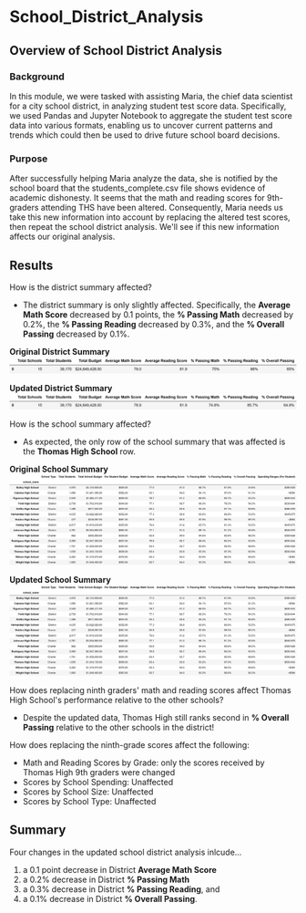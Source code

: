 # School_District_Analysis

## Overview of School District Analysis

### Background
In this module, we were tasked with assisting Maria, the chief data scientist for a city school district, in analyzing student test score data. Specifically, we used Pandas and Jupyter Notebook to aggregate the student test score data into various formats, enabling us to uncover current patterns and trends which could then be used to drive future school board decisions.

### Purpose
After successfully helping Maria analyze the data, she is notified by the school board that the students_complete.csv file shows evidence of academic dishonesty. It seems that the math and reading scores for 9th-graders attending THS have been altered. Consequently, Maria needs us take this new information into account by replacing the altered test scores, then repeat the school district analysis. We'll see if this new information affects our original analysis. 

## Results

How is the district summary affected?

- The district summary is only slightly affected. Specifically, the **Average Math Score** decreased by 0.1 points, the **% Passing Math** decreased by 0.2%, the **% Passing Reading** decreased by 0.3%, and the **% Overall Passing** decreased by 0.1%.

**Original District Summary**
![Original District Summary](https://github.com/dharlerjr/School_District_Analysis/blob/main/Resources/Images/01_Original_District_Summary.png)

**Updated District Summary**
![Original District Summary](https://github.com/dharlerjr/School_District_Analysis/blob/main/Resources/Images/10_Updated_District_Summary.png)

How is the school summary affected?

- As expected, the only row of the school summary that was affected is the **Thomas High School** row.

**Original School Summary**
![Original District Summary](https://github.com/dharlerjr/School_District_Analysis/blob/main/Resources/Images/02_Original_School_Summary.png)

**Updated School Summary**
![Original District Summary](https://github.com/dharlerjr/School_District_Analysis/blob/main/Resources/Images/11_Updated_School_Summary.png)

How does replacing ninth graders' math and reading scores affect Thomas High School's performance relative to the other schools?

- Despite the updated data, Thomas High still ranks second in **% Overall Passing** relative to the other schools in the district!

How does replacing the ninth-grade scores affect the following:

- Math and Reading Scores by Grade:     only the scores received by Thomas High 9th graders were changed
- Scores by School Spending:            Unaffected
- Scores by School Size:                Unaffected
- Scores by School Type:                Unaffected


## Summary
Four changes in the updated school district analysis inlcude...
1. a 0.1 point decrease in District **Average Math Score**
2. a 0.2% decrease in District **% Passing Math**
3. a 0.3% decrease in District **% Passing Reading**, and
4. a 0.1% decrease in District **% Overall Passing**.